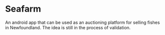 # Seafarm
An android app that can be used as an auctioning platform for selling fishes in Newfoundland. The idea is still in the process of validation.
